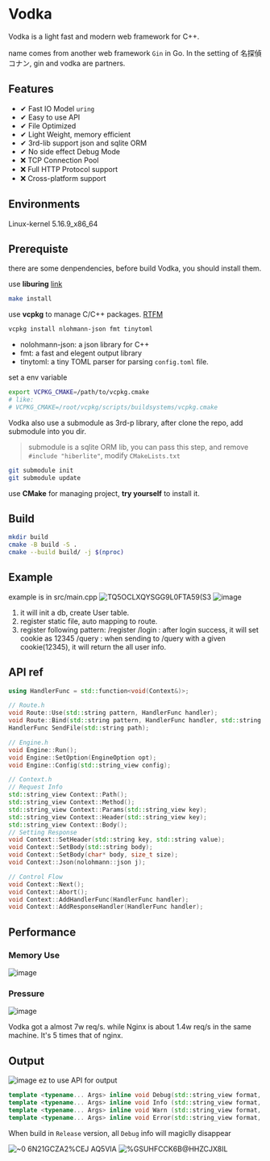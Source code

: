 # Vodka
Vodka is a light fast and modern web framework for C++.

name comes from another web framework `Gin` in Go. In the setting of 名探偵コナン, gin and vodka are partners.

## Features
- ✔ Fast IO Model `uring` 
- ✔ Easy to use API 
- ✔ File Optimized
- ✔ Light Weight, memory efficient
- ✔ 3rd-lib support json and sqlite ORM
- ✔ No side effect Debug Mode
- ❌ TCP Connection Pool
- ❌ Full HTTP Protocol support
- ❌ Cross-platform support
## Environments
Linux-kernel 5.16.9_x86_64

## Prerequiste
there are some denpendencies, before build Vodka, you should install them.

use **liburing** [link](https://github.com/axboe/liburing)
```bash
make install
```

use **vcpkg** to manage C/C++ packages.
[RTFM](https://github.com/microsoft/vcpkg)

```bash
vcpkg install nlohmann-json fmt tinytoml
```
- nolohmann-json: a json library for C++
- fmt: a fast and elegent output library
- tinytoml: a tiny TOML parser for parsing `config.toml` file.

set a env variable 
```bash
export VCPKG_CMAKE=/path/to/vcpkg.cmake
# like:
# VCPKG_CMAKE=/root/vcpkg/scripts/buildsystems/vcpkg.cmake
```

Vodka also use a submodule as 3rd-p library, after clone the repo, add submodule into you dir.
> submodule is a sqlite ORM lib, you can pass this step, and remove `#include "hiberlite"`, modify `CMakeLists.txt`
```bash
git submodule init
git submodule update
```

use **CMake** for managing project, **try yourself** to install it.

## Build
```bash
mkdir build
cmake -B build -S .
cmake --build build/ -j $(nproc)
```

## Example
example is in src/main.cpp
![TQ5OCLXQYSGG9L0FTA59(S3](https://user-images.githubusercontent.com/45586871/170319058-2dacdf2e-889b-407a-9bd5-5dc684d4f0b2.png)
![image](https://user-images.githubusercontent.com/45586871/170319115-45b2ebf0-2f6d-4444-95de-af5654cb402d.png)

1. it will init a db, create User table. 
2. register static file, auto mapping to route.
3. register following pattern:
    /register 
    /login      : after login success, it will set cookie as 12345
    /query      : when sending to /query with a given cookie(12345), it will return the all user info.


## API ref
```cpp
using HandlerFunc = std::function<void(Context&)>;

// Route.h
void Route::Use(std::string pattern, HandlerFunc handler);
void Route::Bind(std::string pattern, HandlerFunc handler, std::string Method="");
HandlerFunc SendFile(std::string path);

// Engine.h
void Engine::Run();
void Engine::SetOption(EngineOption opt);
void Engine::Config(std::string_view config);

// Context.h
// Request Info
std::string_view Context::Path();
std::string_view Context::Method();
std::string_view Context::Params(std::string_view key);
std::string_view Context::Header(std::string_view key);
std::string_view Context::Body();
// Setting Response 
void Context::SetHeader(std::string key, std::string value);
void Context::SetBody(std::string body);
void Context::SetBody(char* body, size_t size);
void Context::Json(nolohmann::json j);

// Control Flow
void Context::Next();
void Context::Abort();
void Context::AddHandlerFunc(HandlerFunc handler);
void Context::AddResponseHandler(HandlerFunc handler);
```
## Performance
### Memory Use

![image](https://user-images.githubusercontent.com/45586871/170446926-20aa81d0-3006-463b-b4b3-ccf3b7a5c9c2.png)

### Pressure 

![image](https://user-images.githubusercontent.com/45586871/170447008-d3248a71-01ef-418a-a83d-c792ced2dd8b.png)

Vodka got a almost 7w req/s. while Nginx is about 1.4w req/s in the same machine.
It's 5 times that of nginx.

## Output

![image](https://user-images.githubusercontent.com/45586871/170821461-f754fa9f-4654-4c28-bc68-88270bd9cfcb.png)
ez to use API for output

```cpp
template <typename... Args> inline void Debug(std::string_view format, Args... args);
template <typename... Args> inline void Info (std::string_view format, Args... args);
template <typename... Args> inline void Warn (std::string_view format, Args... args);
template <typename... Args> inline void Error(std::string_view format, Args... args);
```

When build in `Release` version, all `Debug` info will magiclly disappear

![~0 6N21GCZA2%CEJ AQ5VIA](https://user-images.githubusercontent.com/45586871/170821840-220dccf1-126a-4d42-a941-46535c363cca.png)
![%GSUHFCCK`6B@HHZCJX8I`L](https://user-images.githubusercontent.com/45586871/170821876-46801e71-3180-4bae-b1f7-0a7f1baa4150.png)


